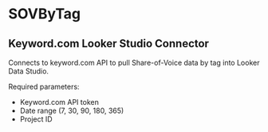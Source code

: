 # SOVByTag
## Keyword.com Looker Studio Connector

Connects to keyword.com API to pull Share-of-Voice data by tag into Looker Data Studio. 

Required parameters:
- Keyword.com API token
- Date range (7, 30, 90, 180, 365)
- Project ID